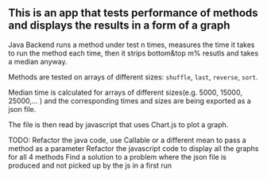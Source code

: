 ## This is an app that tests performance of methods and displays the results in a form of a graph

Java Backend runs a method under test n times, measures the time it takes to run the method each time, 
then it strips bottom&top m% resutls and takes a median anyway.

Methods are tested on arrays of different sizes:
`shuffle`, `last`, `reverse`, `sort`.

Median time is calculated for arrays of different sizes(e.g. 5000, 15000, 25000,... ) and the corresponding times and sizes are being exported as a json file.

The file is then read by javascript that uses Chart.js to plot a graph.

TODO:
Refactor the java code, use Callable or a different mean to pass a method as a parameter
Refactor the javascript code to display all the graphs for all 4 methods
Find a solution to a problem where the json file is produced and not picked up by the js in a first run